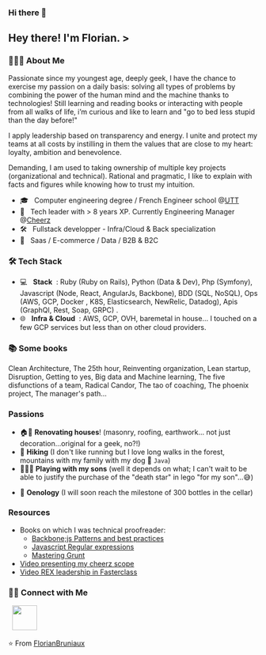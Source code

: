 ### Hi there 👋

<h2> Hey there! I'm Florian. ></h2>

<h3> 👨🏻‍💻 About Me </h3>

Passionate since my youngest age, deeply geek, I have the chance to exercise my passion on a daily basis: solving all types of problems by combining the power of the human mind and the machine thanks to technologies! Still learning and reading books or interacting with people from all walks of life, i’m curious and like to learn and "go to bed less stupid than the day before!"

I apply leadership based on transparency and energy. I unite and protect my teams at all costs by instilling in them the values that are close to my heart: loyalty, ambition and benevolence.

Demanding, I am used to taking ownership of multiple key projects (organizational and technical). Rational and pragmatic, I like to explain with facts and figures while knowing how to trust my intuition.

- 🎓 &nbsp; Computer engineering degree / French Engineer school @[UTT](https://www.utt.fr/) 
- 💼 &nbsp;  Tech leader with > 8 years XP. Currently Engineering Manager @[Cheerz](https://www.cheerz.com/fr)
- 🛠 &nbsp; Fullstack developper - Infra/Cloud & Back specialization 
- 🌱 &nbsp; Saas / E-commerce / Data / B2B & B2C

<h3>🛠 Tech Stack</h3>

- 💻 &nbsp; **Stack** &nbsp;: Ruby (Ruby on Rails), Python (Data & Dev), Php (Symfony), Javascript (Node, React, AngularJs, Backbone), BDD (SQL, NoSQL), Ops (AWS, GCP, Docker , K8S, Elasticsearch, NewRelic, Datadog), Apis (GraphQl, Rest, Soap, GRPC) .
- 🌐 &nbsp; **Infra & Cloud** &nbsp;: AWS, GCP, OVH, baremetal in house… I touched on a few GCP services but less than on other cloud providers.

<h3>📚 Some books</h3>
Clean Architecture, The 25th hour, Reinventing organization, Lean startup, Disruption, Getting to yes, Big data and Machine learning, The five disfunctions of a team, Radical Candor, The tao of coaching, The phoenix project, The manager's path...

<h3>Passions</h3>

- 🏠🔨 **Renovating houses**! (masonry, roofing, earthwork... not just decoration...original for a geek, no?!)
- 🎒 **Hiking** (I don't like running but I love long walks in the forest, mountains with my family with my dog 🐶 `Java`)
- 👨‍👦‍👦 **Playing with my sons** (well it depends on what; I can't wait to be able to justify the purchase of the "death star" in lego "for my son"...😅)
* 🍷 **Oenology** (I will soon reach the milestone of 300 bottles in the cellar)

<h3>Resources</h3>

- Books on which I was technical proofreader:
  - [Backbone;js Patterns and best practices](https://books.google.fr/books?id=PBuxAgAAQBAJ&pg=PT8&dq=florian+bruniaux&hl=fr&newbks=1&newbks_redir=1&sa=X&ved=2ahUKEwixqrmbi8P1AhVLz4UKHUDfADEQ6AF6BAgFEAI)
  - [Javascript Regular expressions](https://books.google.fr/books?id=6SizCQAAQBAJ&pg=PP7&dq=florian+bruniaux&hl=fr&newbks=1&newbks_redir=1&sa=X&ved=2ahUKEwixqrmbi8P1AhVLz4UKHUDfADEQ6AF6BAgEEAI)
  - [Mastering Grunt](https://www.google.fr/books/edition/Mastering_Grunt/Uo3DoAEACAAJ?hl=fr)
- [Video presenting my cheerz scope](https://www.youtube.com/watch?v=6ZHoKCgLjYI)
- [Video REX leadership in Fasterclass](https://weweb-production.s3.amazonaws.com/designs/61d397a3-238a-498f-b185-33d625fae792/files/programme_fasterclass_puzzle%282%29.pdf)

<h3> 🤝🏻 Connect with Me </h3>

<p align="center">

&nbsp; <a href="https://www.linkedin.com/in/florian-bruniaux-43408b83/" target="_blank" rel="noopener noreferrer"><img src="https://img.icons8.com/plasticine/100/000000/linkedin.png" width="50" /></a>
</p>

⭐️ From [FlorianBruniaux](https://github.com/FlorianBruniaux)
